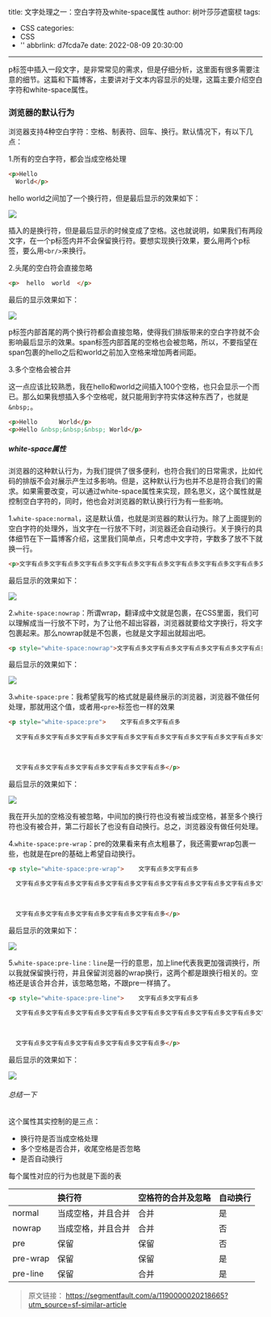 title: 文字处理之一：空白字符及white-space属性
author: 树叶莎莎遮窗棂
tags:
  - CSS
categories:
  - CSS
  - ''
abbrlink: d7fcda7e
date: 2022-08-09 20:30:00
---
p标签中插入一段文字，是非常常见的需求，但是仔细分析，这里面有很多需要注意的细节。这篇和下篇博客，主要讲对于文本内容显示的处理，这篇主要介绍空白字符和white-space属性。

### 浏览器的默认行为

浏览器支持4种空白字符：空格、制表符、回车、换行。默认情况下，有以下几点：

1.所有的空白字符，都会当成空格处理

```html
<p>Hello 
  World</p>
```

hello world之间加了一个换行符，但是最后显示的效果如下：

<!-- more -->

![](https://img-blog.csdnimg.cn/9d1dccf1cffa407384636f683c3bc9b9.webp)

插入的是换行符，但是最后显示的时候变成了空格。这也就说明，如果我们有两段文字，在一个p标签内并不会保留换行符。要想实现换行效果，要么用两个p标签，要么用```<br/>```来换行。

2.头尾的空白符会直接忽略

```html
<p>  hello  world  </p>
```

最后的显示效果如下：

![](https://img-blog.csdnimg.cn/3825c49c053345a1820c9488b71413ed.webp)

p标签内部首尾的两个换行符都会直接忽略，使得我们排版带来的空白字符就不会影响最后显示的效果。span标签内部首尾的空格也会被忽略，所以，不要指望在span包裹的hello之后和world之前加入空格来增加两者间距。

3.多个空格会被合并

这一点应该比较熟悉，我在hello和world之间插入100个空格，也只会显示一个而已。那么如果我想插入多个空格呢，就只能用到字符实体这种东西了，也就是```&nbsp;```。

```html
<p>Hello      World</p>
<p>Hello &nbsp;&nbsp;&nbsp; World</p>
```

##### white-space属性

浏览器的这种默认行为，为我们提供了很多便利，也符合我们的日常需求，比如代码的排版不会对展示产生过多影响。但是，这种默认行为也并不总是符合我们的需求。如果需要改变，可以通过white-space属性来实现，顾名思义，这个属性就是控制空白字符的，同时，他也会对浏览器的默认换行行为有一些影响。

1.```white-space:normal```，这是默认值，也就是浏览器的默认行为。除了上面提到的空白字符的处理外，当文字在一行放不下时，浏览器还会自动换行。关于换行的具体细节在下一篇博客介绍，这里我们简单点，只考虑中文字符，字数多了放不下就换一行。

```html
<p>文字有点多文字有点多文字有点多文字有点多文字有点多文字有点多文字有点多文字有点多文字有点多文字有点多文字有点多文字有点多文字有点多文字有点多文字有点多文字有点多文字有点多文字有点多文字有点多文字有点多</p>
```
最后显示的效果如下：

![](https://img-blog.csdnimg.cn/05c85cb44f264bc1b59988465b7d5d53.webp)

2.```white-space:nowrap```：所谓wrap，翻译成中文就是包裹，在CSS里面，我们可以理解成当一行放不下时，为了让他不超出容器，浏览器就要给文字换行，将文字包裹起来。那么nowrap就是不包裹，也就是文字超出就超出吧。

```html
<p style="white-space:nowrap">文字有点多文字有点多文字有点多文字有点多文字有点多文字有点多文字有点多文字有点多文字有点多文字有点多文字有点多文字有点多文字有点多文字有点多文字有点多文字有点多文字有点多文字有点多文字有点多文字有点多</p>
```

最后显示的效果如下：

![](https://img-blog.csdnimg.cn/134130970b10401dab56b1a96e19252c.webp)

3.```white-space:pre```：我希望我写的格式就是最终展示的浏览器，浏览器不做任何处理，那就用这个值，或者用```<pre>```标签也一样的效果

```html
<p style="white-space:pre">    文字有点多文字有点多
  
  文字有点多文字有点多文字有点多文字有点多文字有点多文字有点多文字有点多文字有点多文字有点多文字有点多文字有点多文字有点多文字有点多
  
  
  
  文字有点多文字有点多文字有点多文字有点多文字有点多</p>
```

最后显示的效果如下：

![](https://img-blog.csdnimg.cn/c551c170297542b1bbfcf318f817f0f5.webp)

我在开头加的空格没有被忽略，中间加的换行符也没有被当成空格，甚至多个换行符也没有被合并，第二行超长了也没有自动换行。总之，浏览器没有做任何处理。

4.```white-space:pre-wrap```：pre的效果看来有点太粗暴了，我还需要wrap包裹一些，也就是在pre的基础上希望自动换行。


```html
<p style="white-space:pre-wrap">    文字有点多文字有点多
  
  文字有点多文字有点多文字有点多文字有点多文字有点多文字有点多文字有点多文字有点多文字有点多文字有点多文字有点多文字有点多文字有点多
  
  
  
  文字有点多文字有点多文字有点多文字有点多文字有点多</p>
```

最后显示的效果如下：

![](https://img-blog.csdnimg.cn/f44c8ab95157467db03aff50954080cf.webp)

5.```white-space:pre-line：line```是一行的意思，加上line代表我更加强调换行，所以我就保留换行符，并且保留浏览器的wrap换行，这两个都是跟换行相关的。空格还是该合并合并，该忽略忽略，不跟pre一样搞了。

```html
<p style="white-space:pre-line">    文字有点多文字有点多
  
  文字有点多文字有点多文字有点多文字有点多文字有点多文字有点多文字有点多文字有点多文字有点多文字有点多文字有点多文字有点多文字有点多
  
  
  
  文字有点多文字有点多文字有点多文字有点多文字有点多</p>
```

最后显示的效果如下：

![](https://img-blog.csdnimg.cn/d25cf74a51d2431c88cfde2aaf293c0d.webp)

###### 总结一下

这个属性其实控制的是三点：

- 换行符是否当成空格处理
- 多个空格是否合并，收尾空格是否忽略
- 是否自动换行

每个属性对应的行为也就是下面的表

|        |  换行符     | 	空格符的合并及忽略 |	自动换行 |
|:--------- |:------------- |:-------------------- |:-------- |
|normal    |当成空格，并且合并|	合并       	|是      |
|nowrap	   |当成空格，并且合并|	合并	        |否      |
|pre	   |保留	         |保留          |否      |
|pre-wrap  |	保留        |	保留          |是      |
|pre-line  | 保留	         |合并           |是     |

 > 原文链接： https://segmentfault.com/a/1190000020218665?utm_source=sf-similar-article